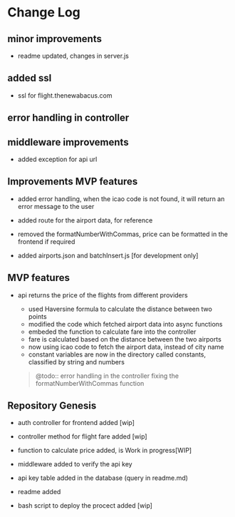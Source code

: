 # Change Log

## minor improvements
- readme updated, changes in server.js
## added ssl 
- ssl for flight.thenewabacus.com
## error handling in controller

## middleware improvements
- added exception for api url
## Improvements MVP features
- added error handling, when the icao code is not found, it will return an error message to the user
- added route for the airport data, for reference
- removed the formatNumberWithCommas, price can be formatted in the frontend if required

- added airports.json and batchInsert.js [for development only]
## MVP features
- api returns the price of the flights from different providers
    - used Haversine formula to calculate the distance between two points
    - modified the code which fetched airport data into async functions
    - embeded the function to calculate fare into the controller
    - fare is calculated based on the distance between the two airports
    - now using icao code to fetch the airport data, instead of city name
    - constant variables are now in the directory called constants, classified by string and numbers
    
    >@todo::
    error handling in the controller
    fixing the formatNumberWithCommas function

## Repository Genesis
- auth controller for frontend added [wip]
- controller method for flight fare added [wip]
- function to calculate price added, is Work in progress[WIP]

- middleware added to verify the api key
- api key table added in the database (query in readme.md)
- readme added
- bash script to deploy the procect added [wip]
